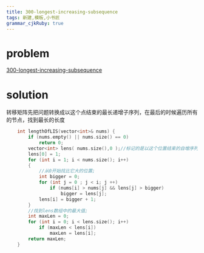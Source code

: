 ```yaml
---
title: 300-longest-increasing-subsequence
tags: 新建,模板,小书匠
grammar_cjkRuby: true
---
```



# problem
[300-longest-increasing-subsequence](https://leetcode.com/problems/longest-increasing-subsequence/#/description)
# solution
转移矩阵先把问题转换成以这个点结束的最长递增子序列，在最后的时候遍历所有的节点，找到最长的长度
```cpp
    int lengthOfLIS(vector<int>& nums) {
        if (nums.empty() || nums.size() == 0)
            return 0;
        vector<int> lens( nums.size(),0 );//标记的是以这个位置结束的自增序列的长度;
        lens[0] = 1;
        for (int i = 1; i < nums.size(); i++)
        {
            //从0开始找比它大的位置;
            int bigger = 0;
            for (int j = 0 ; j < i; j ++)
                if (nums[i] > nums[j] && lens[j] > bigger)
                    bigger = lens[j];
            lens[i] = bigger + 1;
        }
        //找到lens数组中的最大值;
        int maxLen = 0;
        for (int i = 0; i < lens.size(); i++)
            if (maxLen < lens[i])
                maxLen = lens[i];
        return maxLen;
    }
```